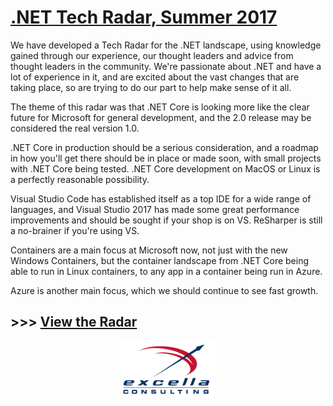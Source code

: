 # [.NET Tech Radar, Summer 2017](http://radar.labsincubator.com/?sheetId=https%3A%2F%2Fdocs.google.com%2Fspreadsheets%2Fd%2F1nodW2q6Is-A-Cw7h7d3drneVHuRMP-zhPYEU0o1_Qqg)

We have developed a Tech Radar for the .NET landscape, using knowledge gained through our experience, our thought leaders and advice from thought leaders in the community. We're passionate about .NET and have a lot of experience in it, and are excited about the vast changes that are taking place, so are trying to do our part to help make sense of it all. 

The theme of this radar was that .NET Core is looking more like the clear future for Microsoft for general development, and the 2.0 release may be considered the real version 1.0.

.NET Core in production should be a serious consideration, and a roadmap in how you'll get there should be in place or made soon, with small projects with .NET Core being tested. .NET Core development on MacOS or Linux is a perfectly reasonable possibility.

Visual Studio Code has established itself as a top IDE for a wide range of languages, and Visual Studio 2017 has made some great performance improvements and should be sought if your shop is on VS. ReSharper is still a no-brainer if you're using VS. 

Containers are a main focus at Microsoft now, not just with the new Windows Containers, but the container landscape from .NET Core being able to run in Linux containers, to any app in a container being run in Azure. 

Azure is another main focus, which we should continue to see fast growth. 

## >>> [View the Radar](http://radar.labsincubator.com/?sheetId=https%3A%2F%2Fdocs.google.com%2Fspreadsheets%2Fd%2F1nodW2q6Is-A-Cw7h7d3drneVHuRMP-zhPYEU0o1_Qqg)

<p style="text-align:center"><img style="width:150px" src="Excella_Logo_Color.png" alt="Excella" /></p>
